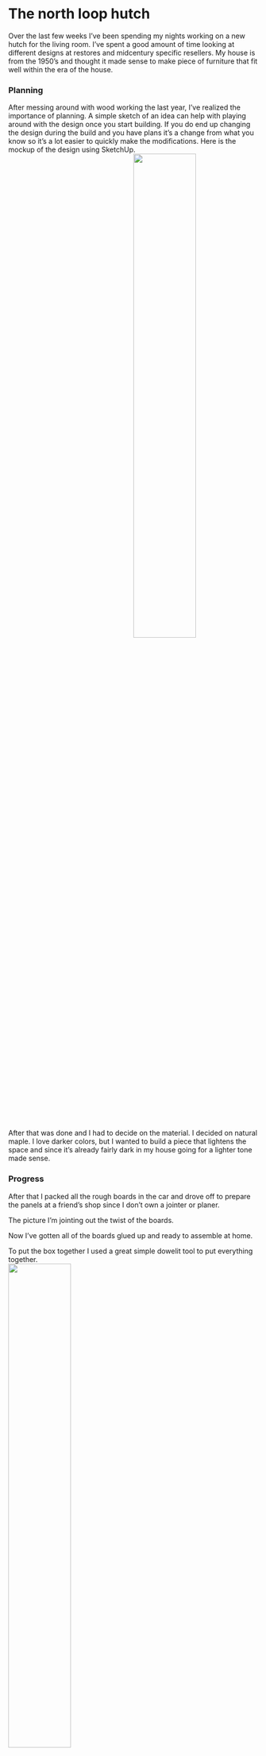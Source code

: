 # The north loop hutch

Over the last few weeks I’ve been spending my nights working on a new hutch for the living room. I’ve spent a good amount of time looking at different designs at restores and midcentury specific resellers. My house is from the 1950’s and thought it made sense to make piece of furniture that fit well within the era of the house. 

### Planning
<div style="float:left">
After messing around with wood working the last year, I’ve realized the importance of planning. A simple sketch of an idea can help with playing around with the design once you start building. If you do end up changing the design during the build and you have plans it’s a change from what you know so it’s a lot easier to quickly make the modifications.
Here is the mockup of the design using SketchUp. 
</div>
<img style="float:right" src="https://github.com/metzger-workshops/The-north-loop-hutch/blob/master/photos/design.jpg" height=50%>
<div style="clear:both"></div>

After that was done and I had to decide on the material. I decided on natural maple. I love darker colors, but I wanted to build a piece that lightens the space and since it’s already fairly dark in my house going for a lighter tone made sense. 

### Progress
After that I packed all the rough boards in the car and drove off to prepare the panels at a friend’s shop since I don’t own a jointer or planer. 

The picture I’m jointing out the twist of the boards. 

Now I’ve gotten all of the boards glued up and ready to assemble at home. 


To put the box together I used a great simple dowelit tool to put everything together.  
<img src="https://github.com/metzger-workshops/The-north-loop-hutch/blob/master/photos/box-complete-with-frames.jpg" width=50%>

### Result

Really happy with how this all turned out. If I made another one I know what I would do differently. Not really in design specs, but on how to put it all together to save time and headache. 


I had considered making a back-brass rail for the books to be pushed against, so they don’t fall behind the hutch. I may make another post about bending brass and using a tap and die to create threaded metal parts if I do end up making it.

